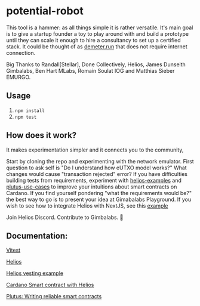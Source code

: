 # potential-robot
This tool is a hammer: as all things simple it is rather versatile.
It's main goal is to give a startup founder a toy to play around with and build a prototype until they can scale it enough to hire a consultancy to set up a certified stack. It could be thought of as [demeter.run](demeter.run) that does not require internet connection.

Big Thanks to Randall[Stellar], Done Collectively,  Helios, James Dunseith Gimbalabs, Ben Hart MLabs, Romain Soulat IOG and Matthias Sieber EMURGO.

## Usage
1. `npm install`
2. `npm test`

## How does it work?
It makes experimentation simpler and it connects you to the community,

Start by cloning the repo and experimenting with the network emulator.
First question to ask self is "Do I understand how eUTXO model works?"
What changes would cause "transaction rejected" error?
If you have difficulties building tests from requirements, experiment with [helios-examples](https://github.com/lley154/helios-examples) and [plutus-use-cases](https://github.com/input-output-hk/plutus-use-cases) to improve your intuitions about smart contracts on Cardano.
If you find yourself pondering "what the requirements would be?" the best way to go is to present your idea at Gimabalabs Playground.
If you wish to see how to integrate Helios with NextJS, see this [example](https://github.com/lley154/helios-examples/tree/main/vesting)

Join Helios Discord. Contribute to Gimbalabs. 🚀

## Documentation:
[Vitest](https://vitest.dev/)

[Helios](https://github.com/Hyperion-BT/helios)

[Helios vesting example](https://github.com/lley154/helios-examples/tree/main/vesting)

[Cardano Smart contract with Helios](https://github.com/lley154/helios-examples/blob/main/docs/Cardano%20Smart%20Contracts%20with%20Helios.pdf)

[Plutus: Writing reliable smart contracts](https://leanpub.com/plutus-smart-contracts) 
